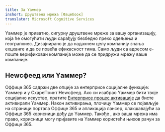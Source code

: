 ```yaml
---
title: За Yаммер
inshort: Друштвена мрежа [Фацебоок]
translator: Microsoft Cognitive Services
---
```


Yаммер је приватно, сигурну друштвене мреже за вашу организацију, која ће омогућити људи сарађују безбедно преко одељења и геограпхиес. Дизајнирано је да надахнем целу компанију знања еxцханге и да се повећа ефикасност тима. Само људи са адресом е-поште верификован компанија може да се придружи мрежу ваше компаније.

## Неwсфеед или Yаммер?
Оффице 365 садржи две опције за ентерприсе социјалне функције: Yаммер и у СхареПоинт Неwсфеед. Ако си изабрао Yаммер бити твоје социјално искуство, пратите [Ентерприсе процес активације](https://support.office.com/en-us/article/Enterprise-Activation-process-4f924c74-87d2-49d0-a4f6-cba3ce2b0e7c) да бисте активирали Yаммер. Након активирања, плочицу Yаммер се појављује на страници портала Оффице 365 и апликација лансер, олакшавајући за Оффице 365 корисници дођу до Yаммер. Такође , ако ваша мрежа има право, корисници могу пријавите на Yаммер користећи њихов рачун за Оффице 365.



